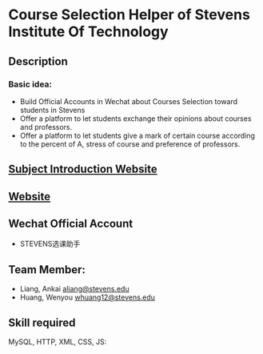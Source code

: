 # Course Selection Helper of Stevens Institute Of Technology
## Description
### Basic idea:
  - Build Official Accounts in Wechat about Courses Selection toward students in Stevens
  - Offer a platform to let students exchange their opinions about courses and professors.
  - Offer a platform to let students give a mark of certain course according to the percent of A, stress of course and preference of professors.

## [Subject Introduction Website](https://sites.google.com/site/group16courseselectionhelper/)

## [Website](http://nalazhong.github.io)

## Wechat Official Account
  - STEVENS选课助手

## Team Member:
  - Liang, Ankai aliang@stevens.edu
  - Huang, Wenyou whuang12@stevens.edu
  
## Skill required
MySQL, HTTP, XML, CSS, JS:


